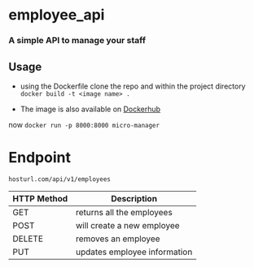 # employee_api


### A simple API to manage your staff


## Usage

-  using the Dockerfile clone the repo and within the project directory ` docker build -t <image name> .  `

- The image is also  available on [Dockerhub](https://hub.docker.com/r/e770r/micro-manager) 

now `docker run -p 8000:8000 micro-manager`


# Endpoint

` hosturl.com/api/v1/employees `


 |HTTP Method| Description |
| ----------- | ----------- |
| GET         | returns all the employees     |
| POST    |  will create a new employee     |
| DELETE  | removes an employee |
| PUT   | updates employee information |

 
